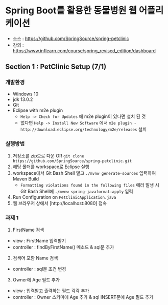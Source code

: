# Spring Boot를 활용한 동물병원 웹 어플리케이션
* 소스 : https://github.com/SpringSource/spring-petclinic
* 강의 : https://www.inflearn.com/course/spring_revised_edition/dashboard


## Section 1 : PetClinic Setup (7/1)

### 개발환경

* Windows 10
* jdk 13.0.2
* Git
* Eclipse with m2e plugin
  * `Help -> Check for Updates` 에 m2e plugin이 있다면 설치 된 것
  * 없다면 `Help -> Install New Software` 에서 `m2e plugin - http://download.eclipse.org/technology/m2e/releases` 설치

### 실행방법

1) 저장소를 zip으로 다운 OR `git clone https://github.com/SpringSource/spring-petclinic.git`
2) 해당 폴더를 workspace로 Eclipse 실행
3) workspace에서 Git Bash Shell 열고 `./mvnw generate-sources` 입력하여 Maven Build
    - `Formatting violations found in the following files` 에러 발생 시 Git Bash Shell에 `./mvnw spring-javaformat:apply` 입력
4) Run Configuration on `PetClinicApplication.java`
5) 웹 브라우저 상에서 [http://localhost:8080] 접속

### 과제 1

1) FirstName 검색
- view : FirstName 입력받기
- controller : findByFirstName() 메소드 & sql문 추가

2) 검색어 포함 Name 검색
- controller : sql문 조건 변경

3) Owner에 Age 필드 추가
- view : 입력받고 출력하는 필드 각각 추가
- controller : Owner 스키마에 Age 추가 & sql INSERT문에 Age 필드 추가
